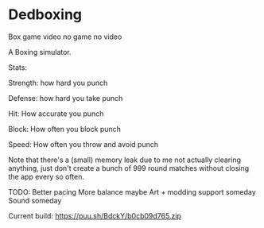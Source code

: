 # Dedboxing
Box game video no game no video


A Boxing simulator.

Stats:

Strength: how hard you punch

Defense: how hard you take punch

Hit: How accurate you punch

Block: How often you block punch

Speed: How often you throw and avoid punch


Note that there's a (small) memory leak due to me not actually clearing anything, just don't create a bunch of 999 round matches without closing the app every so often.

TODO:
Better pacing
More balance maybe
Art + modding support someday
Sound someday



Current build: https://puu.sh/BdckY/b0cb09d765.zip
